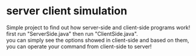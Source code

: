 # server client simulation
Simple project to find out how server-side and client-side programs work!</br>
first run "ServerSide.java" then run "ClientSide.java".</br>
you can simply see the options showed in client-side and based on them, you can operate your command from client-side to server!
